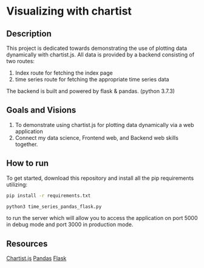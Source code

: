 # Visualizing with chartist

## Description
This project is dedicated towards demonstrating the use of plotting data dynamically with chartist.js.
All data is provided by a backend consisting of two routes:

1. Index route for fetching the index page
2. time series route for fetching the appropriate time series data

The backend is built and powered by flask & pandas. (python 3.7.3)

## Goals and Visions
1. To demonstrate using chartist.js for plotting data dynamically via a web application
2. Connect my data science, Frontend web, and Backend web skills together.

## How to run
To get started, download this repository and install all the pip requirements utilizing:
```bash
pip install -r requirements.txt
```

```bash
python3 time_series_pandas_flask.py
```

to run the server which will allow you to access the application on port 5000 in debug mode
and port 3000 in production mode.

## Resources
[Chartist.js](https://gionkunz.github.io/chartist-js/)
[Pandas](https://pandas.pydata.org/)
[Flask](http://flask.pocoo.org/) 


